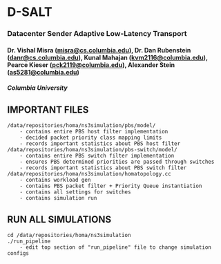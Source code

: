 # D-SALT
### Datacenter Sender Adaptive Low-Latency Transport
#### Dr. Vishal Misra (misra@cs.columbia.edu), Dr. Dan Rubenstein (danr@cs.columbia.edu), Kunal Mahajan (kvm2116@columbia.edu), Pearce Kieser (pck2119@columbia.edu), Alexander Stein (as5281@columbia.edu)
##### Columbia University


## IMPORTANT FILES
	/data/repositories/homa/ns3simulation/pbs/model/
		- contains entire PBS host filter implementation
		- decided packet priority class mapping limits
		- records important statistics about PBS host filter
	/data/repositories/homa/ns3simulation/pbs-switch/model/
		- contains entire PBS switch filter implementation
		- ensures PBS determined priorities are passed through switches
		- records important statistics about PBS switch filter
	/data/repositories/homa/ns3simulation/homatopology.cc
		- contains workload gen
		- contains PBS packet filter + Priority Queue instantiation
		- contains all settings for switches
		- contains simulation run

## RUN ALL SIMULATIONS
	cd /data/repositories/homa/ns3simulation
	./run_pipeline
		- edit top section of "run_pipeline" file to change simulation configs
